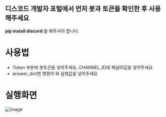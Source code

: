 ## 디스코드 개발자 포털에서 먼저 봇과 토큰을 확인한 후 사용해주세요
**pip install discord** 를 해주셔야 합니다.
# 사용법
- Token 부분에 봇토큰을 넣어주세요, CHANNEL_ID에 채널ID값을 넣어주세요
- answer_dict엔 명령어 와 실행값을 넣어주세요
# 실행화면
![image](https://github.com/TaehanLee07/PYTHON/assets/121335699/7172e72b-6553-49a9-b1e6-1a96600a553d)
